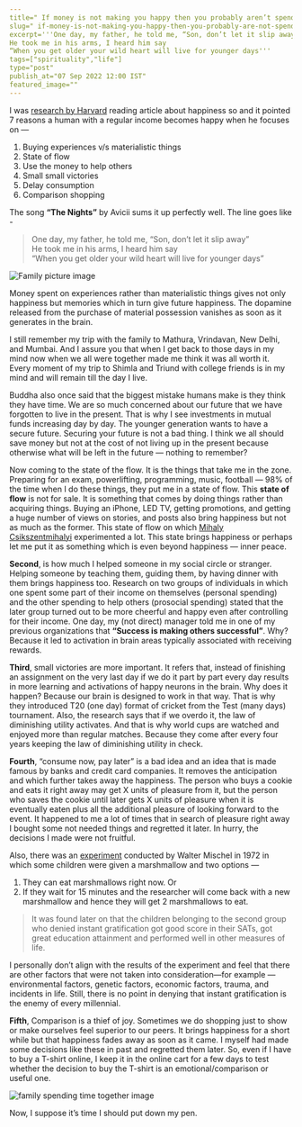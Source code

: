 ```yaml
---
title=" If money is not making you happy then you probably aren’t spending it right"
slug=" if-money-is-not-making-you-happy-then-you-probably-are-not-spending-it-right"
excerpt='''One day, my father, he told me, “Son, don’t let it slip away”  
He took me in his arms, I heard him say  
“When you get older your wild heart will live for younger days'''
tags=["spirituality","life"]
type="post"
publish_at="07 Sep 2022 12:00 IST"
featured_image=""
---
```


I was [research by Harvard](https://scholar.harvard.edu/files/danielgilbert/files/if-money-doesnt-make-you-happy.nov-12-20101.pdf) reading article about happiness so and it pointed 7 reasons a human with a regular income becomes happy when he focuses on —

1. Buying experiences v/s materialistic things  
2. State of flow  
3. Use the money to help others  
4. Small small victories  
5. Delay consumption  
6. Comparison shopping

The song **“The Nights”** by Avicii sums it up perfectly well. The line goes like -

> One day, my father, he told me, “Son, don’t let it slip away”  
> He took me in his arms, I heard him say  
> “When you get older your wild heart will live for younger days”

![Family picture image](https://miro.medium.com/max/1080/1*lf432kOk7PBib6d3e1nTJQ.png)



Money spent on experiences rather than materialistic things gives not only happiness but memories which in turn give future happiness. The dopamine released from the purchase of material possession vanishes as soon as it generates in the brain.

I still remember my trip with the family to Mathura, Vrindavan, New Delhi, and Mumbai. And I assure you that when I get back to those days in my mind now when we all were together made me think it was all worth it. Every moment of my trip to Shimla and Triund with college friends is in my mind and will remain till the day I live.

Buddha also once said that the biggest mistake humans make is they think they have time. We are so much concerned about our future that we have forgotten to live in the present. That is why I see investments in mutual funds increasing day by day. The younger generation wants to have a secure future. Securing your future is not a bad thing. I think we all should save money but not at the cost of not living up in the present because otherwise what will be left in the future — nothing to remember?

Now coming to the state of the flow. It is the things that take me in the zone. Preparing for an exam, powerlifting, programming, music, football — 98% of the time when I do these things, they put me in a state of flow. This **state of flow** is not for sale. It is something that comes by doing things rather than acquiring things. Buying an iPhone, LED TV, getting promotions, and getting a huge number of views on stories, and posts also bring happiness but not as much as the former. This state of flow on which [Mihaly Csikszentmihalyi](https://en.wikipedia.org/wiki/Mihaly_Csikszentmihalyi) experimented a lot. This state brings happiness or perhaps let me put it as something which is even beyond happiness — inner peace.

**Second**, is how much I helped someone in my social circle or stranger. Helping someone by teaching them, guiding them, by having dinner with them brings happiness too. Research on two groups of individuals in which one spent some part of their income on themselves (personal spending) and the other spending to help others (prosocial spending) stated that the later group turned out to be more cheerful and happy even after controlling for their income. One day, my (not direct) manager told me in one of my previous organizations that **“Success is making others successful”**. Why? Because it led to activation in brain areas typically associated with receiving rewards.

**Third**, small victories are more important. It refers that, instead of finishing an assignment on the very last day if we do it part by part every day results in more learning and activations of happy neurons in the brain. Why does it happen? Because our brain is designed to work in that way. That is why they introduced T20 (one day) format of cricket from the Test (many days) tournament. Also, the research says that if we overdo it, the law of diminishing utility activates. And that is why world cups are watched and enjoyed more than regular matches. Because they come after every four years keeping the law of diminishing utility in check.

**Fourth**, “consume now, pay later” is a bad idea and an idea that is made famous by banks and credit card companies. It removes the anticipation and which further takes away the happiness. The person who buys a cookie and eats it right away may get X units of pleasure from it, but the person who saves the cookie until later gets X units of pleasure when it is eventually eaten plus all the additional pleasure of looking forward to the event. It happened to me a lot of times that in search of pleasure right away I bought some not needed things and regretted it later. In hurry, the decisions I made were not fruitful.

Also, there was an [experiment](https://en.wikipedia.org/wiki/Stanford_marshmallow_experiment) conducted by Walter Mischel in 1972 in which some children were given a marshmallow and two options —  
1. They can eat marshmallows right now. Or  
2. If they wait for 15 minutes and the researcher will come back with a new marshmallow and hence they will get 2 marshmallows to eat.

> It was found later on that the children belonging to the second group who denied instant gratification got good score in their SATs, got great education attainment and performed well in other measures of life.

I personally don’t align with the results of the experiment and feel that there are other factors that were not taken into consideration—for example — environmental factors, genetic factors, economic factors, trauma, and incidents in life. Still, there is no point in denying that instant gratification is the enemy of every millennial.

**Fifth**, Comparison is a thief of joy. Sometimes we do shopping just to show or make ourselves feel superior to our peers. It brings happiness for a short while but that happiness fades away as soon as it came. I myself had made some decisions like these in past and regretted them later. So, even if I have to buy a T-shirt online, I keep it in the online cart for a few days to test whether the decision to buy the T-shirt is an emotional/comparison or useful one.

![family spending time together image](https://miro.medium.com/max/1080/1*9wMa_cAi29bRPfu74Vdewg.png)

Now, I suppose it’s time I should put down my pen.